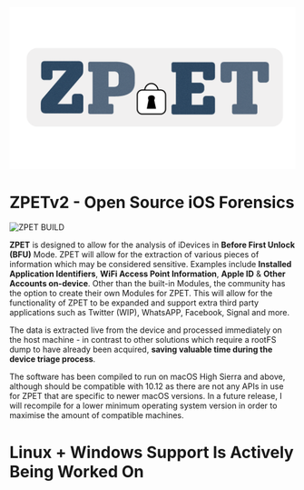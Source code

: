 <img src="OUT%20ZPET%20DESIGN%20FINAL-05.png">

# ZPETv2 - Open Source iOS Forensics
![ZPET BUILD](https://github.com/DuffyAPP-IT/ZPET/workflows/ZPET%20BUILD/badge.svg?branch=master)

**ZPET** is designed to allow for the analysis of iDevices in **Before First Unlock (BFU)** Mode. ZPET will allow for the extraction of various pieces of information which may be considered sensitive.
Examples include **Installed Application Identifiers**, **WiFi Access Point Information**, **Apple ID** & **Other Accounts on-device**.
Other than the built-in Modules, the community has the option to create their own Modules for ZPET.
This will allow for the functionality of ZPET to be expanded and support extra third party applications such as Twitter (WIP), WhatsAPP, Facebook, Signal and more.

The data is extracted live from the device and processed immediately on the host machine - in contrast to other solutions which require a rootFS dump to have already been acquired, **saving valuable time during the device triage process**.

The software has been compiled to run on macOS High Sierra and above, although should be compatible with 10.12 as there are not any APIs in use for ZPET that are specific to newer macOS versions. In a future release, I will recompile for a lower minimum operating system version in order to maximise the amount of compatible machines.

# Linux + Windows Support Is Actively Being Worked On
